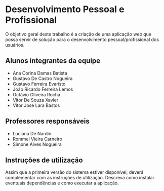 # Desenvolvimento Pessoal e Profissional

O objetivo geral deste trabalho é a criação de uma aplicação web que possa servir de solução para o desenvolvimento pessoal/profissional dos usuários.

## Alunos integrantes da equipe

* Ana Corina Damas Batista
* Gustavo De Castro Nogueira
* Gustavo Ferreira Evaristo
* João Ricardo Ferreira Lemos
* Octávio Oliveira Rocha
* Vitor De Souza Xavier
* Vitor Jose Lara Bastos

## Professores responsáveis

* Luciana De Nardin
* Rommel Vieira Carneiro
* Simone Alves Nogueira

## Instruções de utilização

Assim que a primeira versão do sistema estiver disponível, deverá complementar com as instruções de utilização. Descreva como instalar eventuais dependências e como executar a aplicação.
